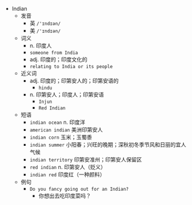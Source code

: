 - Indian
  - 发音
    - 英 `/'ɪndɪən/`
    - 美 `/'ɪndɪən/`
  - 词义
    - n. 印度人
    - `someone from India`
    - adj. 印度的；印度文化的
    - `relating to India or its people`
  - 近义词
    - adj. 印度的；印第安人的；印第安语的
      - `hindu`
    - n. 印第安人；印度人；印第安语
      - `Injun`
      - `Red Indian`
  - 短语
    - `indian ocean` n. 印度洋 
    - `american indian` 美洲印第安人 
    - `indian corn` 玉米；玉蜀黍 
    - `indian summer` 小阳春；兴旺的晚期；深秋初冬季节风和日丽的宜人气候 
    - `indian territory` 印第安准州；印第安人保留区 
    - `red indian` n. 印第安人（贬义） 
    - `indian red` 印度红（一种颜料） 
  - 例句
    - `Do you fancy going out for an Indian?`
      - 你想出去吃印度菜吗？

